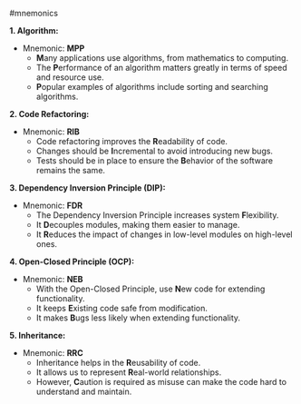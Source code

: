 #mnemonics

**1. Algorithm:** 
- Mnemonic: **MPP** 
   * **M**any applications use algorithms, from mathematics to computing.
   * The **P**erformance of an algorithm matters greatly in terms of speed and resource use.
   * **P**opular examples of algorithms include sorting and searching algorithms.

**2. Code Refactoring:** 
- Mnemonic: **RIB**
   * Code refactoring improves the **R**eadability of code.
   * Changes should be **I**ncremental to avoid introducing new bugs.
   * Tests should be in place to ensure the **B**ehavior of the software remains the same.

**3. Dependency Inversion Principle (DIP):**
- Mnemonic: **FDR**
   * The Dependency Inversion Principle increases system **F**lexibility.
   * It **D**ecouples modules, making them easier to manage.
   * It **R**educes the impact of changes in low-level modules on high-level ones.

**4. Open-Closed Principle (OCP):**
- Mnemonic: **NEB**
   * With the Open-Closed Principle, use **N**ew code for extending functionality.
   * It keeps **E**xisting code safe from modification.
   * It makes **B**ugs less likely when extending functionality.

**5. Inheritance:**
- Mnemonic: **RRC**
   * Inheritance helps in the **R**eusability of code.
   * It allows us to represent **R**eal-world relationships.
   * However, **C**aution is required as misuse can make the code hard to understand and maintain.
